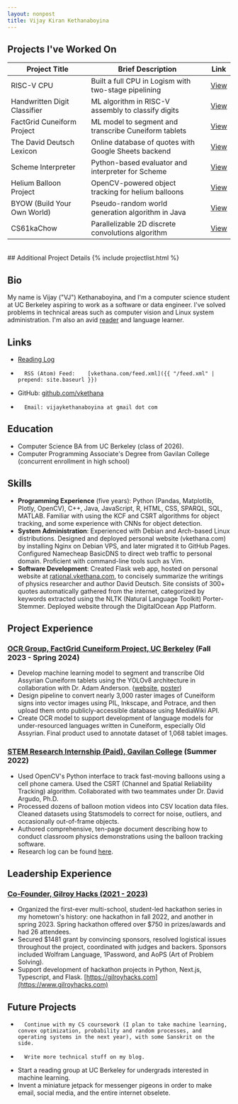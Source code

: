 ```yaml
---
layout: nonpost
title: Vijay Kiran Kethanaboyina
---
```

## Projects I've Worked On
<table class="toc-table">
		<thead>
				<tr>
						<th>Project Title</th>
						<th>Brief Description</th>
						<th>Link</th>
				</tr>
		</thead>
		<tbody>
				<tr>
						<td>RISC-V CPU</td>
						<td>Built a full CPU in Logism with two-stage pipelining</td>
						<td><a href="#risc-v-cpu">View</a></td>
				</tr>
				<tr>
						<td>Handwritten Digit Classifier</td>
						<td>ML algorithm in RISC-V assembly to classify digits</td>
						<td><a href="#digit-classifier">View</a></td>
				</tr>
				<tr>
						<td>FactGrid Cuneiform Project</td>
						<td>ML model to segment and transcribe Cuneiform tablets</td>
						<td><a href="#factgrid-cuneiform">View</a></td>
				</tr>
				<tr>
						<td>The David Deutsch Lexicon</td>
						<td>Online database of quotes with Google Sheets backend</td>
						<td><a href="#david-deutsch-lexicon">View</a></td>
				</tr>
				<tr>
						<td>Scheme Interpreter</td>
						<td>Python-based evaluator and interpreter for Scheme</td>
						<td><a href="#scheme-interpreter">View</a></td>
				</tr>
				<tr>
						<td>Helium Balloon Project</td>
						<td>OpenCV-powered object tracking for helium balloons</td>
						<td><a href="#balloon-tracking">View</a></td>
				</tr>
				<tr>
						<td>BYOW (Build Your Own World)</td>
						<td>Pseudo-random world generation algorithm in Java</td>
						<td><a href="#byow">View</a></td>
				</tr>
				<tr>
						<td>CS61kaChow</td>
						<td>Parallelizable 2D discrete convolutions algorithm</td>
						<td><a href="#cs61kachow">View</a></td>
				</tr>
		</tbody>
</table>

<br />
## Additional Project Details
{% include projectlist.html %}

## Bio

My name is Vijay ("VJ") Kethanaboyina, and I'm a computer science student at UC Berkeley aspiring to work as a software or data engineer. 
I've solved problems in technical areas such as computer vision and Linux system administration. I'm also an avid [reader](reading_log) and language learner.

## Links

*   [Reading Log](reading_log)
*		RSS (Atom) Feed:	[vkethana.com/feed.xml]({{ "/feed.xml" | prepend: site.baseurl }}) 
*   GitHub: [github.com/vkethana](https://www.github.com/vkethana)
*		Email: vijaykethanaboyina at gmail dot com


## Education

*   Computer Science BA from UC Berkeley (class of 2026).
*   Computer Programming Associate's Degree from Gavilan College (concurrent enrollment in high school)

## Skills

*   **Programming Experience** (five years): Python (Pandas, Matplotlib, Plotly, OpenCV), C++, Java, JavaScript, R, HTML, CSS, SPARQL, SQL, MATLAB. Familiar with using the KCF and CSRT algorithms for object tracking, and some experience with CNNs for object detection.
*   **System Administration**: Experienced with Debian and Arch-based Linux distributions. Designed and deployed personal website (vkethana.com) by installing Nginx on Debian VPS, and later migrated it to GitHub Pages. Configured Namecheap BasicDNS to direct web traffic to personal domain. Proficient with command-line tools such as Vim.
* **Software Development**: Created Flask web app, hosted on personal website at [rational.vkethana.com](https://rational.vkethana.com), to concisely summarize the writings of physics researcher and author David Deutsch. Site consists of 300+ quotes automatically gathered from the internet, categorized by keywords extracted using the NLTK (Natural Language Toolkit) Porter-Stemmer. Deployed website through the DigitalOcean App Platform.

## Project Experience

### [OCR Group, FactGrid Cuneiform Project, UC Berkeley](https://drive.google.com/file/d/1vlQzFKQ6lDvLLq6qpwZd_4Shadr_Uq7i/view) (Fall 2023 - Spring 2024)

* Develop machine learning model to segment and transcribe Old Assyrian Cuneiform tablets using the YOLOv8 architecture in collaboration with Dr. Adam Anderson. ([website](https://database.factgrid.de/wiki/FactGrid:Cuneiform_Project), [poster](https://drive.google.com/file/d/1vlQzFKQ6lDvLLq6qpwZd_4Shadr_Uq7i/view))
* Design pipeline to convert nearly 3,000 raster images of Cuneiform signs into vector images using PIL, Inkscape, and Potrace, and then upload them onto publicly-accessible database using MediaWiki API.
* Create OCR model to support development of language models for under-resourced languages written in Cuneiform, especially Old Assyrian. Final product used to annotate dataset of 1,068 tablet images.

### [STEM Research Internship (Paid), Gavilan College](https://github.com/vkethana/balloon-tracking-software) (Summer 2022)

*   Used OpenCV's Python interface to track fast-moving balloons using a cell phone camera. Used the CSRT (Channel and Spatial Reliability Tracking) algorithm. Collaborated with two teammates under Dr. David Argudo, Ph.D.
*   Processed dozens of balloon motion videos into CSV location data files. Cleaned datasets using Statsmodels to correct for noise, outliers, and occasionally out-of-frame objects.
*   Authored comprehensive, ten-page document describing how to conduct classroom physics demonstrations using the balloon tracking software.
*   Research log can be found [here](https://www.gavengineering.club/project/4).

## Leadership Experience

### [Co-Founder, Gilroy Hacks (2021 - 2023)](https://gilroyhacks.com)

*   Organized the first-ever multi-school, student-led hackathon series in my hometown's history: one hackathon in fall 2022, and another in spring 2023. Spring hackathon offered over $750 in prizes/awards and had 26 attendees.
*   Secured $1481 grant by convincing sponsors, resolved logistical issues throughout the project, coordinated with judges and backers. Sponsors included Wolfram Language, 1Password, and AoPS (Art of Problem Solving).
*   Support development of hackathon projects in Python, Next.js, Typescript, and Flask. [https://gilroyhacks.com](https://www.gilroyhacks.com)

## Future Projects
*		Continue with my CS coursework (I plan to take machine learning, convex optimization, probability and random processes, and operating systems in the next year), with some Sanskrit on the side. 
*		Write more technical stuff on my blog.
*   Start a reading group at UC Berkeley for undergrads interested in machine learning.
*   Invent a miniature jetpack for messenger pigeons in order to make email, social media, and the entire internet obselete.

